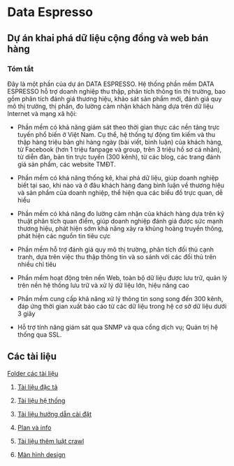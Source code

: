 # Data Espresso

## Dự án khai phá dữ liệu cộng đồng và web bán hàng

### Tóm tắt

Đây là một phần của dự án DATA ESPRESSO. Hệ thống phần mềm DATA ESPRESSO hỗ trợ doanh nghiệp thu thập, phân tích thông tin thị trường, bao gồm phân tích đánh giá thương hiệu, khảo sát sản phẩm mới, đánh giá quy mô thị trường, thị phần, đo lường cảm nhận khách hàng dựa trên dữ liệu Internet và mạng xã hội:

* Phần mềm có khả năng giám sát theo thời gian thực các nền tảng trực tuyến phổ biến ở Việt Nam. Cụ thể, hệ thống tự động tìm kiếm và thu thập hàng triệu bản ghi hàng ngày (bài viết, bình luận) của khách hàng, từ Facebook (hơn 1 triệu fanpage và group, trên 3 triệu hồ sơ cá nhân), từ diễn đàn, bản tin trực tuyến (300 kênh), từ các blog, các trang đánh giá sản phẩm, các website TMĐT.

* Phần mềm có khả năng thống kê, khai phá dữ liệu, giúp doanh nghiệp biết tại sao, khi nào và ở đâu khách hàng đang bình luận về thương hiệu và sản phẩm của doanh nghiệp, thể hiện qua các biểu đồ trực quan, dễ hiểu

* Phần mềm có khả năng đo lường cảm nhận của khách hàng dựa trên kỹ thuật phân tích quan điểm, giúp doanh nghiệp đánh giá được sức mạnh thương hiệu, phát hiện sớm khả năng xảy ra khủng hoảng truyền thông, phát hiện các nguồn tin tiêu cực

* Phần mềm hỗ trợ đánh giá quy mô thị trường, phân tích đối thủ cạnh tranh, dựa trên việc thu thập thông tin và so sánh với các đối thủ trên nhiều chỉ tiêu

* Phần mềm hoạt động trên nền Web, toàn bộ dữ liệu được lưu trữ, quản lý trên nền hệ thống lưu trữ và xử lý dữ liệu lớn, hiệu năng cao

* Phần mềm cung cấp khả năng xử lý thông tin song song đến 300 kênh, đáp ứng thời gian xuất báo cáo từ các dữ liệu trong hệ cơ sở dữ liệu dưới 3 giây

* Hỗ trợ tính năng giám sát qua SNMP và qua cổng dịch vụ; Quản trị hệ thống qua SSL.


## Các tài liệu

[Folder các tài liệu](https://drive.google.com/drive/u/0/folders/1Y0sb7KRngduILDzEvMrmGm-8rZ1tDvm8)

1. [Tài liệu đặc tả](https://docs.google.com/document/d/17Snr3IbE3UouXj6LXXyrDDGEGIZxaMirAqj2UTd0AvQ/edit)

2. [Tài liệu hệ thống](https://docs.google.com/document/d/1h-iYUHkON_CzZ6lXA7VjmTKzJFV6c2SBY-6WMat1nL8/edit)

3. [Tài liệu hướng dẫn cài đặt](https://docs.google.com/document/d/11EVDkl425uqSyvDA-0TS06LnkSs1ohgA8ZAAObtz8VQ/edit#)

4. [Plan và info](https://docs.google.com/spreadsheets/d/15yyZPGClhPVRYt7aRq_p4Cv1BVvjUp2DUZJxYnJh9mk/edit#gid=44667370)

5. [Tài liệu thêm luật crawl](https://docs.google.com/document/d/10Yi021wcBURLnYCKMoTQUwsobB5Pk-dXDCXZX8xkLj8/edit#)

6. [Màn hình design](https://drive.google.com/file/d/1aEIg6TLW38krA3BMrKRvCFnZFXh6TAPg/view?usp=sharing)
